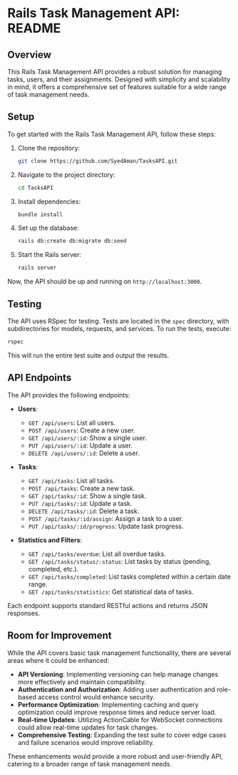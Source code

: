 # Rails Task Management API: README

## Overview

This Rails Task Management API provides a robust solution for managing tasks, users, and their assignments. Designed with simplicity and scalability in mind, it offers a comprehensive set of features suitable for a wide range of task management needs.

## Setup

To get started with the Rails Task Management API, follow these steps:

1. Clone the repository:
   ```bash
   git clone https://github.com/SyedAman/TasksAPI.git
   ```

2. Navigate to the project directory:
   ```bash
   cd TasksAPI
   ```

3. Install dependencies:
   ```bash
   bundle install
   ```

4. Set up the database:
   ```bash
   rails db:create db:migrate db:seed
   ```

5. Start the Rails server:
   ```bash
   rails server
   ```

Now, the API should be up and running on `http://localhost:3000`.

## Testing

The API uses RSpec for testing. Tests are located in the `spec` directory, with subdirectories for models, requests, and services. To run the tests, execute:

```bash
rspec
```

This will run the entire test suite and output the results.

## API Endpoints

The API provides the following endpoints:

- **Users**:
    - `GET /api/users`: List all users.
    - `POST /api/users`: Create a new user.
    - `GET /api/users/:id`: Show a single user.
    - `PUT /api/users/:id`: Update a user.
    - `DELETE /api/users/:id`: Delete a user.

- **Tasks**:
    - `GET /api/tasks`: List all tasks.
    - `POST /api/tasks`: Create a new task.
    - `GET /api/tasks/:id`: Show a single task.
    - `PUT /api/tasks/:id`: Update a task.
    - `DELETE /api/tasks/:id`: Delete a task.
    - `POST /api/tasks/:id/assign`: Assign a task to a user.
    - `PUT /api/tasks/:id/progress`: Update task progress.

- **Statistics and Filters**:
    - `GET /api/tasks/overdue`: List all overdue tasks.
    - `GET /api/tasks/status/:status`: List tasks by status (pending, completed, etc.).
    - `GET /api/tasks/completed`: List tasks completed within a certain date range.
    - `GET /api/tasks/statistics`: Get statistical data of tasks.

Each endpoint supports standard RESTful actions and returns JSON responses.

## Room for Improvement

While the API covers basic task management functionality, there are several areas where it could be enhanced:

- **API Versioning**: Implementing versioning can help manage changes more effectively and maintain compatibility.
- **Authentication and Authorization**: Adding user authentication and role-based access control would enhance security.
- **Performance Optimization**: Implementing caching and query optimization could improve response times and reduce server load.
- **Real-time Updates**: Utilizing ActionCable for WebSocket connections could allow real-time updates for task changes.
- **Comprehensive Testing**: Expanding the test suite to cover edge cases and failure scenarios would improve reliability.

These enhancements would provide a more robust and user-friendly API, catering to a broader range of task management needs.
